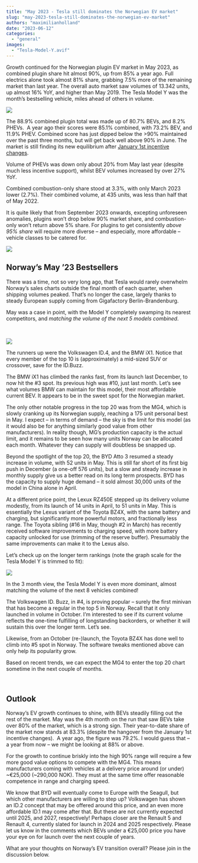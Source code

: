 ```yaml
---
title: "May 2023 - Tesla still dominates the Norwegian EV market"
slug: "may-2023-tesla-still-dominates-the-norwegian-ev-market"
authors: "maximilianholland"
date: "2023-06-12"
categories: 
  - "general"
images: 
  - "Tesla-Model-Y.avif"
---
```


Growth continued for the Norwegian plugin EV market in May 2023, as combined plugin share hit almost 90%, up from 85% a year ago. Full electrics alone took almost 81% share, grabbing 7.5% more of the remaining market than last year. The overall auto market saw volumes of 13.342 units, up almost 16% YoY, and higher than May 2019. The Tesla Model Y was the month’s bestselling vehicle, miles ahead of others in volume.

![](images/May-2023-Norway-Passenger-Auto-Registrations.avif)

The 88.9% combined plugin total was made up of 80.7% BEVs, and 8.2% PHEVs.  A year ago their scores were 85.1% combined, with 73.2% BEV, and 11.9% PHEV. Combined score has just dipped below the >90% maintained over the past three months, but will get back well above 90% in June. The market is still finding its new equilibrium after [January 1st incentive changes](/2023/01/05/ev-sales-in-norway-explode-ahead-of-policy-changes/).

Volume of PHEVs was down only about 20% from May last year (despite much less incentive support), whilst BEV volumes increased by over 27% YoY.

Combined combustion-only share stood at 3.3%, with only March 2023 lower (2.7%). Their combined volume, at 435 units, was less than half that of May 2022.

It is quite likely that from September 2023 onwards, excepting unforeseen anomalies, plugins won’t drop below 90% market share, and combustion-only won’t return above 5% share. For plugins to get consistently _above 95% share_ will require more diverse – and especially, more affordable – vehicle classes to be catered for.

![](images/May-2023-Norway-Monthly-Powertrain-Market-Share.avif)

## Norway’s May ’23 Bestsellers

There was a time, not so very long ago, that Tesla would rarely overwhelm Norway’s sales charts outside the final month of each quarter, when shipping volumes peaked. That’s no longer the case, largely thanks to steady European supply coming from Gigafactory Berlin-Brandenburg.

May was a case in point, with the Model Y completely swamping its nearest competitors, and _matching the volume of the next 5 models combined_.

 

![](images/Norway-BEVs-May-23.avif)

The runners up were the Volkswagen ID.4, and the BMW iX1. Notice that every member of the top 10 is (approximately) a mid-sized SUV or crossover, save for the ID.Buzz.

The BMW iX1 has climbed the ranks fast, from its launch last December, to now hit the #3 spot. Its previous high was #10, just last month. Let’s see what volumes BMW can maintain for this model, their most affordable current BEV. It appears to be in the sweet spot for the Norwegian market.

The only other notable progress in the top 20 was from the MG4, which is slowly cranking up its Norwegian supply, reaching a 175 unit personal best in May. I expect – in terms of demand – the sky is the limit for this model (as it would also be for anything similarly good value from other manufacturers). In reality though, MG’s production capacity is the actual limit, and it remains to be seen how many units Norway can be allocated each month. Whatever they can supply will doubtless be snapped up.

Beyond the spotlight of the top 20, the BYD Atto 3 resumed a steady increase in volume, with 52 units in May. This is still far short of its first big push in December (a one-off 576 units), but a slow and steady increase in monthly supply give us a better read on its long term prospects. BYD has the capacity to supply huge demand – it sold almost 30,000 units of the model in China alone in April.

At a different price point, the Lexux RZ450E stepped up its delivery volume modestly, from its launch of 14 units in April, to 51 units in May. This is essentially the Lexus variant of the Toyota BZ4X, with the same battery and charging, but significantly more powerful motors, and fractionally less range. The Toyota sibling (#16 in May, though #2 in March) has recently received software improvements to charging speed, with more battery capacity unlocked for use (trimming of the reserve buffer). Presumably the same improvements can make it to the Lexus also.

Let’s check up on the longer term rankings (note the graph scale for the Tesla Model Y is trimmed to fit):

![](images/Norway-BEVs-May-23-Trailing-Qtr-TIDY.avif)

In the 3 month view, the Tesla Model Y is even more dominant, almost matching the volume of the next 8 vehicles combined!

The Volkswagen ID. Buzz, in #4, is proving popular – surely the first minivan that has become a regular in the top 5 in Norway. Recall that it only launched in volume in October. I’m interested to see if its current volume reflects the one-time fulfilling of longstanding backorders, or whether it will sustain this over the longer term. Let’s see.

Likewise, from an October (re-)launch, the Toyota BZ4X has done well to climb into #5 spot in Norway. The software tweaks mentioned above can only help its popularity grow.

Based on recent trends, we can expect the MG4 to enter the top 20 chart sometime in the next couple of months.

 

## Outlook

Norway’s EV growth continues to shine, with BEVs steadily filling out the rest of the market. May was the 4th month on the run that saw BEVs take over 80% of the market, which is a strong sign. Their year-to-date share of the market now stands at 83.3% (despite the hangover from the January 1st incentive changes).  A year ago, the figure was 79.2%. I would guess that – a year from now – we might be looking at 88% or above.

For the growth to continue briskly into the high 90% range will require a few more good value options to compete with the MG4. This means manufacturers coming with vehicles at a delivery price around (or under) ~€25,000 (~290,000 NOK). They must at the same time offer reasonable competence in range and charging speed.

We know that BYD will eventually come to Europe with the Seagull, but which other manufacturers are willing to step up? Volkswagen has shown an ID.2 concept that may be offered around this price, and an even more affordable ID.1 may come after that. But these are not currently expected until 2025, and 2027, respectively! Perhaps closer are the Renault 5 and Renault 4, currently slated for launch in 2024 and 2025 respectively. Please let us know in the comments which BEVs under a €25,000 price you have your eye on for launch over the next couple of years.

What are your thoughts on Norway’s EV transition overall? Please join in the discussion below.
